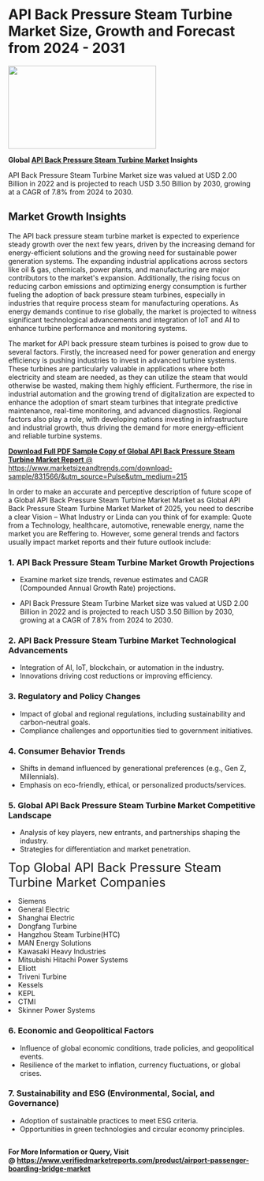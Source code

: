 <H1>API Back Pressure Steam Turbine Market Size, Growth and Forecast from 2024 - 2031</H1><img class="aligncenter size-medium wp-image-584254" src="https://thirdeyenews.in/wp-content/uploads/2024/09/Global-Market-Research-300x168.jpeg" alt="" width="300" height="168" /><p><strong>Global&nbsp;<a href="https://www.marketsizeandtrends.com/download-sample/831566/&amp;utm_source=Pulse&amp;utm_medium=215">API Back Pressure Steam Turbine Market</a> Insights</strong></p><p>API Back Pressure Steam Turbine Market size was valued at USD 2.00 Billion in 2022 and is projected to reach USD 3.50 Billion by 2030, growing at a CAGR of 7.8% from 2024 to 2030.</p><p><h2>Market Growth Insights</h2> <p>The API back pressure steam turbine market is expected to experience steady growth over the next few years, driven by the increasing demand for energy-efficient solutions and the growing need for sustainable power generation systems. The expanding industrial applications across sectors like oil & gas, chemicals, power plants, and manufacturing are major contributors to the market's expansion. Additionally, the rising focus on reducing carbon emissions and optimizing energy consumption is further fueling the adoption of back pressure steam turbines, especially in industries that require process steam for manufacturing operations. As energy demands continue to rise globally, the market is projected to witness significant technological advancements and integration of IoT and AI to enhance turbine performance and monitoring systems.</p> <p><a href="#"></a></p> <p>The market for API back pressure steam turbines is poised to grow due to several factors. Firstly, the increased need for power generation and energy efficiency is pushing industries to invest in advanced turbine systems. These turbines are particularly valuable in applications where both electricity and steam are needed, as they can utilize the steam that would otherwise be wasted, making them highly efficient. Furthermore, the rise in industrial automation and the growing trend of digitalization are expected to enhance the adoption of smart steam turbines that integrate predictive maintenance, real-time monitoring, and advanced diagnostics. Regional factors also play a role, with developing nations investing in infrastructure and industrial growth, thus driving the demand for more energy-efficient and reliable turbine systems.</p> <p><a href="#"></p><p><span class=""><strong>Download Full PDF Sample Copy of Global API Back Pressure Steam Turbine Market Report</strong> @ <a href="https://www.marketsizeandtrends.com/download-sample/831566/&amp;utm_source=Pulse&amp;utm_medium=215" target="_blank">https://www.marketsizeandtrends.com/download-sample/831566/&amp;utm_source=Pulse&amp;utm_medium=215</a></span></p><p>In order to make an accurate and perceptive description of future scope of a Global&nbsp;API Back Pressure Steam Turbine Market Market as Global&nbsp;API Back Pressure Steam Turbine Market Market of 2025, you need to describe a clear Vision &ndash; What Industry or Linda can you think of for example: Quote from a Technology, healthcare, automotive, renewable energy, name the market you are Reffering to. However, some general trends and factors usually impact market reports and their future outlook include:</p><h3>1.&nbsp;<strong>API Back Pressure Steam Turbine Market Growth Projections</strong></h3><ul><li>Examine market size trends, revenue estimates and CAGR (Compounded Annual Growth Rate) projections.</li><li><p>API Back Pressure Steam Turbine Market size was valued at USD 2.00 Billion in 2022 and is projected to reach USD 3.50 Billion by 2030, growing at a CAGR of 7.8% from 2024 to 2030.</p></li></ul><h3>2.&nbsp;<strong>API Back Pressure Steam Turbine Market Technological Advancements</strong></h3><ul><li>Integration of AI, IoT, blockchain, or automation in the industry.</li><li>Innovations driving cost reductions or improving efficiency.</li></ul><h3>3.&nbsp;<strong>Regulatory and Policy Changes</strong></h3><ul><li>Impact of global and regional regulations, including sustainability and carbon-neutral goals.</li><li>Compliance challenges and opportunities tied to government initiatives.</li></ul><h3>4.&nbsp;<strong>Consumer Behavior Trends</strong></h3><ul><li>Shifts in demand influenced by generational preferences (e.g., Gen Z, Millennials).</li><li>Emphasis on eco-friendly, ethical, or personalized products/services.</li></ul><h3>5.&nbsp;<strong>Global API Back Pressure Steam Turbine Market Competitive Landscape</strong></h3><ul><li>Analysis of key players, new entrants, and partnerships shaping the industry.</li><li>Strategies for differentiation and market penetration.</li></ul><p data-pm-slice="1 1 []"><span style="color: inherit; font-family: inherit; font-size: 25px;">Top Global API Back Pressure Steam Turbine Market Companies</span></p><div class="" data-test-id=""><p><li>Siemens</li><li> General Electric</li><li> Shanghai Electric</li><li> Dongfang Turbine</li><li> Hangzhou Steam Turbine(HTC)</li><li> MAN Energy Solutions</li><li> Kawasaki Heavy Industries</li><li> Mitsubishi Hitachi Power Systems</li><li> Elliott</li><li> Triveni Turbine</li><li> Kessels</li><li> KEPL</li><li> CTMI</li><li> Skinner Power Systems</li></p></div><h3>6.&nbsp;<strong>Economic and Geopolitical Factors</strong></h3><ul><li>Influence of global economic conditions, trade policies, and geopolitical events.</li><li>Resilience of the market to inflation, currency fluctuations, or global crises.</li></ul><h3>7.&nbsp;<strong>Sustainability and ESG (Environmental, Social, and Governance)</strong></h3><ul><li>Adoption of sustainable practices to meet ESG criteria.</li><li>Opportunities in green technologies and circular economy principles.</li></ul><h2><strong style="font-size: 14px;">For More Information or Query, Visit @&nbsp;</strong><a style="background-color: #ffffff; font-size: 14px;" href="https://www.marketsizeandtrends.com/report/api-back-pressure-steam-turbine-market/" target="_blank">https://www.verifiedmarketreports.com/product/airport-passenger-boarding-bridge-market</a></h2>
